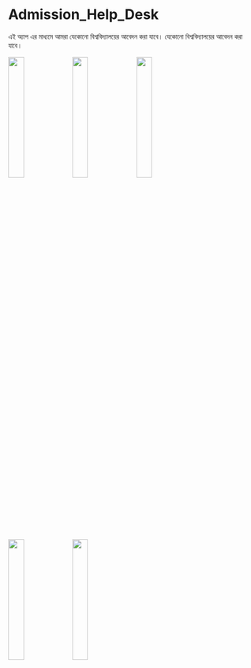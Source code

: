 # Admission_Help_Desk
এই অ্যাপ এর মাধ্যমে আমরা যেকোনো বিশ্ববিদ্যালয়ের আবেদন করা যাবে। যেকোনো বিশ্ববিদ্যালয়ের আবেদন করা যাবে।

<img src="https://user-images.githubusercontent.com/74914169/156713900-87a473f4-b766-4399-99ec-251a25112ae4.png" width=25% height=25%>
<img src="https://user-images.githubusercontent.com/74914169/156713919-d053ba17-0593-4611-be86-d86aa61bcf59.png" width=25% height=25%>
<img src="https://user-images.githubusercontent.com/74914169/156713923-cfaafa64-59d5-449b-a353-da85be6d31f3.png" width=25% height=25%>
<img src="https://user-images.githubusercontent.com/74914169/156713934-266e4bdd-7958-457b-b03b-13f0dbf07376.png" width=25% height=25%>
<img src="https://user-images.githubusercontent.com/74914169/156713940-ec75bf77-b497-41cd-a88c-809d561a62e3.png" width=25% height=25%>

